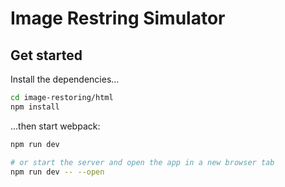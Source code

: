 # Image Restring Simulator
## Get started

Install the dependencies...

```bash
cd image-restoring/html
npm install
```

...then start webpack:

```bash
npm run dev

# or start the server and open the app in a new browser tab
npm run dev -- --open
```
